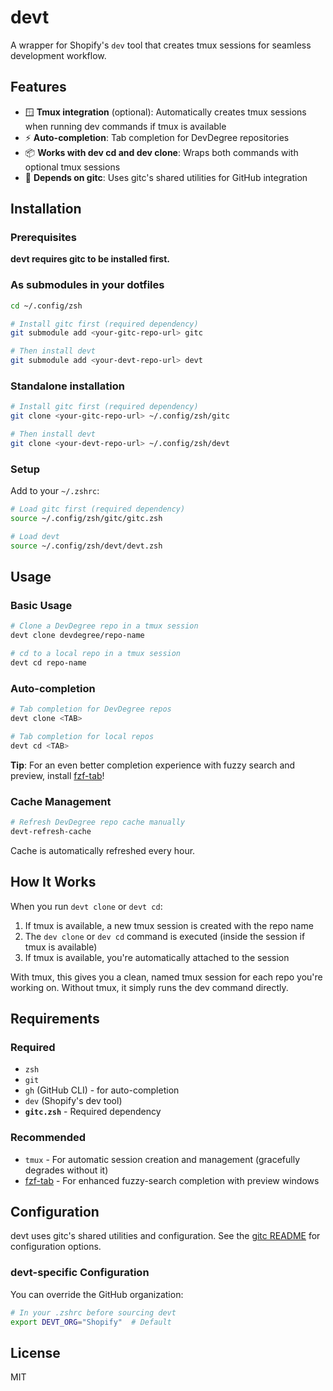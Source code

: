# devt

A wrapper for Shopify's `dev` tool that creates tmux sessions for seamless development workflow.

## Features

- 🪟 **Tmux integration** (optional): Automatically creates tmux sessions when running dev commands if tmux is available
- ⚡ **Auto-completion**: Tab completion for DevDegree repositories
- 📦 **Works with dev cd and dev clone**: Wraps both commands with optional tmux sessions
- 🔧 **Depends on gitc**: Uses gitc's shared utilities for GitHub integration

## Installation

### Prerequisites

**devt requires gitc to be installed first.**

### As submodules in your dotfiles

```bash
cd ~/.config/zsh

# Install gitc first (required dependency)
git submodule add <your-gitc-repo-url> gitc

# Then install devt
git submodule add <your-devt-repo-url> devt
```

### Standalone installation

```bash
# Install gitc first (required dependency)
git clone <your-gitc-repo-url> ~/.config/zsh/gitc

# Then install devt
git clone <your-devt-repo-url> ~/.config/zsh/devt
```

### Setup

Add to your `~/.zshrc`:

```zsh
# Load gitc first (required dependency)
source ~/.config/zsh/gitc/gitc.zsh

# Load devt
source ~/.config/zsh/devt/devt.zsh
```

## Usage

### Basic Usage

```bash
# Clone a DevDegree repo in a tmux session
devt clone devdegree/repo-name

# cd to a local repo in a tmux session
devt cd repo-name
```

### Auto-completion

```bash
# Tab completion for DevDegree repos
devt clone <TAB>

# Tab completion for local repos
devt cd <TAB>
```

**Tip**: For an even better completion experience with fuzzy search and preview, install [fzf-tab](https://github.com/Aloxaf/fzf-tab)!

### Cache Management

```bash
# Refresh DevDegree repo cache manually
devt-refresh-cache
```

Cache is automatically refreshed every hour.

## How It Works

When you run `devt clone` or `devt cd`:
1. If tmux is available, a new tmux session is created with the repo name
2. The `dev clone` or `dev cd` command is executed (inside the session if tmux is available)
3. If tmux is available, you're automatically attached to the session

With tmux, this gives you a clean, named tmux session for each repo you're working on. Without tmux, it simply runs the dev command directly.

## Requirements

### Required
- `zsh`
- `git`
- `gh` (GitHub CLI) - for auto-completion
- `dev` (Shopify's dev tool)
- **`gitc.zsh`** - Required dependency

### Recommended
- `tmux` - For automatic session creation and management (gracefully degrades without it)
- [fzf-tab](https://github.com/Aloxaf/fzf-tab) - For enhanced fuzzy-search completion with preview windows

## Configuration

devt uses gitc's shared utilities and configuration. See the [gitc README](../gitc/README.md) for configuration options.

### devt-specific Configuration

You can override the GitHub organization:

```zsh
# In your .zshrc before sourcing devt
export DEVT_ORG="Shopify"  # Default
```

## License

MIT


